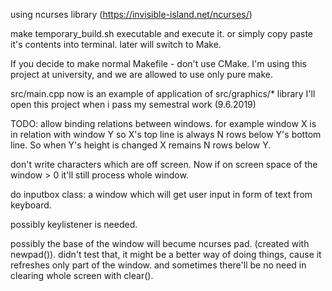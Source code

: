 using ncurses library (https://invisible-island.net/ncurses/)

make temporary_build.sh executable and execute it.
or simply copy paste it's contents into terminal.
later will switch to Make.

If you decide to make normal Makefile - don't use CMake. I'm using this project
at university, and we are allowed to use only pure make.

src/main.cpp now is an example of application of src/graphics/* library
I'll open this project when i pass my semestral work (9.6.2019)

TODO:
allow binding relations between windows. for example window X is in
relation with window Y so X's top line is always N rows below Y's bottom
line. So when Y's height is changed X remains N rows below Y.

don't write characters which are off screen. Now if on screen space of the window > 0
it'll still process whole window.

do inputbox class: a window which will get user input in form of text from keyboard.

possibly keylistener is needed.

possibly the base of the window will becume ncurses pad. (created with newpad()). didn't test that, it might be a better way of doing things, cause it refreshes only part of the window. and sometimes there'll be no need in clearing whole screen with clear().
